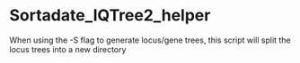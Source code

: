 # Sortadate_IQTree2_helper
When using the -S flag to generate locus/gene trees, this script will split the locus trees into a new directory
